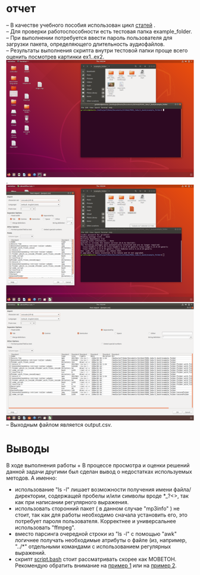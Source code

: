 # отчет
– В качестве учебного пособия использован цикл [статей](https://habr.com/ru/company/ruvds/blog/325522/ ) .  
– Для проверки работоспособности есть тестовая папка example_folder.  
– При выполнении потребуется ввести пароль пользователя для загрузки пакета, определяющего длительность аудиофайлов.  
– Результаты выполнения скрипта внутри тестовой папки проще всего оценить посмотрев картинки ex1..ex2. 
![ex1](ex1.png).
![ex2](ex2.png)
![ex3](ex3.png)
– Выходным файлом является output.csv.  
# Выводы
В ходе выполнения работы + В процессе просмотра и оценки решений данной задачи другими был сделан вывод о недостатках используемых методов. А именно:
- использование "ls -l" лишает возможности получения имени файла/директории, содержащей пробелы и/или символы вроде *_?<>, так как при написании регулярного выражения.
- использовать сторонний пакет ( в данном случае "mp3info" ) не стоит, так как для работы необходимо сначала установить его, это потребует пароля пользователя. Корректнее и универсальнее использовать "ffmpeg".
- вместо парсинга очередной строки из "ls -l" с помощью "awk" логичнее получать необходимые атрибуты о файле (из, например, "../*" отдельными командами с использованием регулярных выражений.
- скрипт [script.bash](https://github.com/grishinKirill/POMS_labs/blob/master/1_bash/script.bash) стоит рассматривать скорее как МОВЕТОН. Рекомендую обратить внимание на [пример 1](https://github.com/NightFozy/labs/blob/master/lab_1.sh) или на [пример 2](https://github.com/ToshbI4/ITMORobSoft/blob/master/first/lab1).